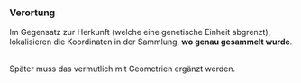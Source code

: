 ### Verortung

Im Gegensatz zur Herkunft (welche eine genetische Einheit abgrenzt), lokalisieren die Koordinaten in der Sammlung, **wo genau gesammelt wurde**.<br/><br/>

Später muss das vermutlich mit Geometrien ergänzt werden.